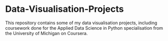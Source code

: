 # Data-Visualisation-Projects

This repository contains some of my data visualisation projects, including coursework done for the Applied Data Science in Python specialisation from the University of Michigan on Coursera.
